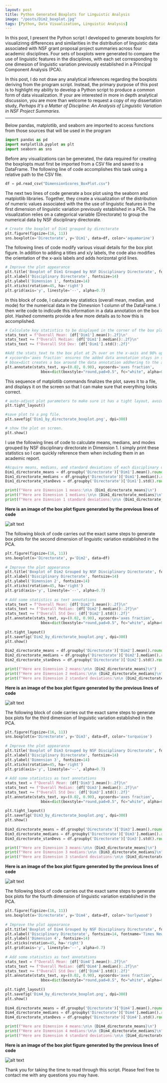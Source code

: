 ```yaml
---
layout: post
title: Python Generated Boxplots for Linguistic Analysis
image: "/posts/Dim2_boxplot.jpg"
tags: [Python, Data Visualization, Linguistic Analysis]
---
```


In this post, I present the Python script I developed to generate boxplots for visualizinng differences and similarities in the distribution of linguistic data associated with NSF grant proposal project summaries across four academic disciplines. Four sets of boxplots were generated to compare the use of linguistic features in the disciplines, with each set corresponding to one dimesion of linguistic variation previously established in a Principal Component Analysis (PCA). 

In this post, I do not draw any analytical inferences regarding the boxplots deriving from the program script. Instead, the primary purpose of this post is to highlight my ability to develop a Python script to produce a common form of data visualization. If your are interested in more in depth analytical discussion, you are more than welcome to request a copy of my dissertation study, *Perhaps It's a Matter of Discipline: An Analysis of Linguistic Variation in NSF Project Summaries*.   

---

Below pandas, matplotlib, and seaborn are imported to access functions from those sources that will be used in the program

```python
import pandas as pd
import matplotlib.pyplot as plt
import seaborn as sns
```
Before any visualizations can be generated, the data required for creating the boxplopts must first be imported from a CSV file and saved to a DataFrame. The following line of code accomplishes this task using a relative path to the CSV file. 

```python
df = pd.read_csv("DimensionScores_BoxPlot.csv")
```
The next two lines of code generate a box plot using the seaborn and matplotlib libraries. Together, they create a visualization of the distribution of numeric values associated with the the use of linguistic features in the first dimension of linguistic variation previously established in a PCA. The visualization relies on a categorical variable (Directorate) to group the numerical data by NSF disciplinary directorate. 

```python
# Create the boxplot of Dim1 grouped by directorate
plt.figure(figsize=(16, 11))
sns.boxplot(x='Directorate', y='Dim1', data=df, color='aquamarine')
```
The following lines of code modify various visual details for the box plot figure. In addition to adding a titles and x/y labels, the code also modifies the orientation of the x-axis labels and adds horizontal grid lines. 

```python
# Improve the plot appearance
plt.title('Boxplot of Dim1 Grouped by NSF Disciplinary Directorate', fontsize=16)
plt.xlabel('Disciplinary Directorate', fontsize=14)
plt.ylabel('Dimension 1', fontsize=14)
plt.xticks(rotation=45, ha='right')
plt.grid(axis='y', linestyle='--', alpha=0.7)
```
In this block of code, I calucate key statistics (overall mean, median, and mode) for the numerical data in the Dimesnion 1 column of the DataFrame. I then write code to indlcude this information in a data annotation on the box plot. Hashed comments provide a few more details as to how this is accomplished. 

```python
# Calculate key statistics to be displayed in the corner of the box plot figure. 
stats_text = f"Overall Mean: {df['Dim1'].mean():.2f}\n"
stats_text += f"Overall Median: {df['Dim1'].median():.2f}\n"
stats_text += f"Overall Std Dev: {df['Dim1'].std():.2f}"

#Add the stats_text to the box plot at 2% over on the x-axis and 90% up on the y-axis.
# xycoords='axes fraction' ensures the added data annotation stays in same relative location regardless of plot size.
# bbox=dict creates a box around the data annotation addhering to the arguments inside the parentheses. 
plt.annotate(stats_text, xy=(0.02, 0.90), xycoords='axes fraction', 
                bbox=dict(boxstyle="round,pad=0.5", fc="white", alpha=0.8))
```
This sequence of matplotlib commands finalizes the plot, saves it to a file, and displays it on the screen so that I can make sure that everything looks correct. 

```python
# auto-adjust plot parameters to make sure it has a tight layout, avoiding their overlap
plt.tight_layout()

#save plot to a png file. 
plt.savefig('Dim1_by_directorate_boxplot.png', dpi=300)

# show the plot on screen. 
plt.show()
```
I use the following lines of code to calculate means, medians, and modes grouped by NSF disciplinary directorate in Dimension 1. I simply print these statistics so I can quickly reference them when including them in an academic report.

```python
#Acquire means, medians, and standard deviations of each disciplinary directorate in the dimension
Dim1_directorate_means = df.groupby('Directorate')['Dim1'].mean().round(1)
Dim1_directorate_medians = df.groupby('Directorate')['Dim1'].median().round(1)
Dim1_directorate_stanDevs = df.groupby('Directorate')['Dim1'].std().round(1)

print(f"Here are Dimension 1 means:\n\n {Dim1_directorate_means}\n")
print(f"Here are Dimension 1 medians:\n\n {Dim1_directorate_medians}\n")
print(f"Here are Dimnsion 1 standard deviations:\n\n {Dim1_directorate_stanDevs}\n")
```
**Here is an image of the box plot figure generated by the previous lines of code**

![alt text](/img/posts/Dim1_boxplot.jpg "Dimension 1 Box Plots")

The following block of code carries out the exact same steps to generate box plots for the second dimension of linguistic variation established in the PCA.

```python
plt.figure(figsize=(16, 11))
sns.boxplot(x='Directorate', y='Dim2', data=df)
            
# Improve the plot appearance
plt.title('Boxplot of Dim2 Grouped by NSF Disciplinary Directorate', fontsize=16)
plt.xlabel('Disciplinary Directorate', fontsize=14)
plt.ylabel('Dimension 2', fontsize=14)
plt.xticks(rotation=45, ha='right')
plt.grid(axis='y', linestyle='--', alpha=0.7)
            
# Add some statistics as text annotations
stats_text = f"Overall Mean: {df['Dim2'].mean():.2f}\n"
stats_text += f"Overall Median: {df['Dim2'].median():.2f}\n"
stats_text += f"Overall Std Dev: {df['Dim2'].std():.2f}"
plt.annotate(stats_text, xy=(0.02, 0.90), xycoords='axes fraction', 
                bbox=dict(boxstyle="round,pad=0.5", fc="white", alpha=0.8))
            
plt.tight_layout()
plt.savefig('Dim2_by_directorate_boxplot.png', dpi=300)
plt.show()
            
Dim2_directorate_means = df.groupby('Directorate')['Dim2'].mean().round(1)
Dim2_directorate_medians = df.groupby('Directorate')['Dim2'].median().round(1)
Dim2_directorate_stanDevs = df.groupby('Directorate')['Dim2'].std().round(1)

print(f"Here are Dimension 2 means:\n\n {Dim2_directorate_means}\n")
print(f"Here are Dimension 2 medians:\n\n {Dim2_directorate_medians}\n")
print(f"Here are Dimension 2 standard deviations:\n\n {Dim2_directorate_stanDevs}\n")
```
**Here is an image of the box plot figure generated by the previous lines of code**

![alt text](/img/posts/Dim2_boxplot.jpg "Dimension 2 Box Plots")

The following block of code carries out the exact same steps to generate box plots for the third dimension of linguistic variation established in the PCA.

```python
plt.figure(figsize=(16, 11))
sns.boxplot(x='Directorate', y='Dim3', data=df, color='turquoise')
            
# Improve the plot appearance
plt.title('Boxplot of Dim3 Grouped by NSF Disciplinary Directorate', fontsize=16)
plt.xlabel('Disciplinary Directorate', fontsize=14)
plt.ylabel('Dimension 3', fontsize=14)
plt.xticks(rotation=45, ha='right')
plt.grid(axis='y', linestyle='--', alpha=0.7)
            
# Add some statistics as text annotations
stats_text = f"Overall Mean: {df['Dim3'].mean():.2f}\n"
stats_text += f"Overall Median: {df['Dim3'].median():.2f}\n"
stats_text += f"Overall Std Dev: {df['Dim3'].std():.2f}"
plt.annotate(stats_text, xy=(0.02, 0.90), xycoords='axes fraction', 
                bbox=dict(boxstyle="round,pad=0.5", fc="white", alpha=0.8))
            
plt.tight_layout()
plt.savefig('Dim3_by_directorate_boxplot.png', dpi=300)
plt.show()
            
Dim3_directorate_means = df.groupby('Directorate')['Dim3'].mean().round(1)
Dim3_directorate_medians = df.groupby('Directorate')['Dim3'].median().round(1)
Dim3_directorate_stanDevs = df.groupby('Directorate')['Dim3'].std().round(1)

print(f"Here are Dimension 3 means:\n\n {Dim3_directorate_means}\n")
print(f"Here are Dimension 3 medians:\n\n {Dim3_directorate_medians}\n")
print(f"Here are Dimension 3 standard deviations:\n\n {Dim3_directorate_stanDevs}\n")
```
**Here is an image of the box plot figure generated by the previous lines of code**

![alt text](/img/posts/Dim3_boxplot.jpg "Dimension 3 Box Plots")

The following block of code carries out the exact same steps to generate box plots for the fourth dimension of linguistic variation established in the PCA.

```python
plt.figure(figsize=(16, 11))
sns.boxplot(x='Directorate', y='Dim4', data=df, color='burlywood')
            
# Improve the plot appearance
plt.title('Boxplot of Dim4 Grouped by NSF Disciplinary Directorate', fontsize=16)
plt.xlabel('Disciplinary Directorate', fontsize=14, fontname='Times New Roman')# I can change the font. Delete to go to default
plt.ylabel('Dimension 4', fontsize=14)
plt.xticks(rotation=45, ha='right')
plt.grid(axis='y', linestyle='--', alpha=0.7)
            
# Add some statistics as text annotations
stats_text = f"Overall Mean: {df['Dim4'].mean():.2f}\n"
stats_text += f"Overall Median: {df['Dim4'].median():.2f}\n"
stats_text += f"Overall Std Dev: {df['Dim4'].std():.2f}"
plt.annotate(stats_text, xy=(0.02, 0.90), xycoords='axes fraction', 
                bbox=dict(boxstyle="round,pad=0.5", fc="white", alpha=0.8))
            
plt.tight_layout()
plt.savefig('Dim4_by_directorate_boxplot.png', dpi=300)
plt.show()
            
Dim4_directorate_means = df.groupby('Directorate')['Dim4'].mean().round(1)
Dim4_directorate_medians = df.groupby('Directorate')['Dim4'].median().round(1)
Dim4_directorate_stanDevs = df.groupby('Directorate')['Dim4'].std().round(1)

print(f"Here are Dimension 4 means:\n\n {Dim4_directorate_means}\n")
print(f"Here are Dimension 4 medians:\n\n {Dim4_directorate_medians}\n")
print(f"Here are Dimension 4 standard deviations:\n\n {Dim4_directorate_stanDevs}\n")
```
**Here is an image of the box plot figure generated by the previous lines of code**

![alt text](/img/posts/Dim4_boxplot.jpg "Dimension 4 Box Plots")

Thank you for taking the time to read through this script. Please feel free to contact me with any questions you may have. 
